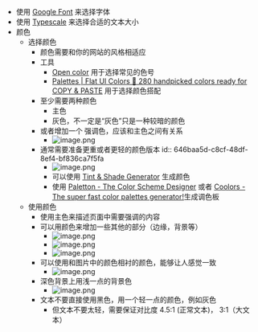 - 使用 [Google Font](https://fonts.google.com/) 来选择字体
- 使用 [Typescale](http://type-scale.com/) 来选择合适的文本大小
- 颜色
	- 选择颜色
		- 颜色需要和你的网站的风格相适应
		- 工具
			- [Open color](https://yeun.github.io/open-color/) 用于选择常见的色号
			- [Palettes | Flat UI Colors 🎨 280 handpicked colors ready for COPY & PASTE](https://flatuicolors.com/?ref=evernote.design) 用于选择颜色搭配
		- 至少需要两种颜色
			- 主色
			- 灰色，不一定是“灰色”只是一种较暗的颜色
		- 或者增加一个 强调色，应该和主色之间有关系
			- ![image.png](../assets/image_1684777564697_0.png)
		- 通常需要准备更重或者更轻的颜色版本
		  id:: 646baa5d-c8cf-48df-8ef4-bf836ca7f5fa
			- ![image.png](../assets/image_1684777589290_0.png)
			- 可以使用 [Tint & Shade Generator](https://maketintsandshades.com/) 生成颜色
			- 使用 [Paletton - The Color Scheme Designer](https://paletton.com/#uid=1000u0kllllaFw0g0qFqFg0w0aF) 或者 [Coolors - The super fast color palettes generator!](https://coolors.co/)生成调色板
	- 使用颜色
		- 使用主色来描述页面中需要强调的内容
		- 可以用颜色来增加一些其他的部分（边缘，背景等）
			- ![image.png](../assets/image_1684777813478_0.png)
			- ![image.png](../assets/image_1684777823178_0.png)
			- ![image.png](../assets/image_1684777831716_0.png)
		- 可以使用和图片中的颜色相衬的颜色，能够让人感觉一致
			- ![image.png](../assets/image_1684777856005_0.png)
		- 深色背景上用浅一点的背景色
			- ![image.png](../assets/image_1684777954911_0.png)
		- 文本不要直接使用黑色，用一个轻一点的颜色，例如灰色
			- 但文本不要太轻，需要保证对比度 4.5:1 (正常文本)， 3:1（大文本）